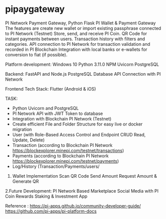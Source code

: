 # pipaygateway
PI Network Payment Gateway, Python Flask
PI Wallet & Payment Gateway
The features are create new wallet or import existing passphrase connected to PI Network (Testnet)
Store, send, and receive PI Coin.
QR Code for instant payments between users.
Transaction history with filters and categories.
API connection to PI Network for transaction validation and recorded in PI Blockchain
Integration with local banks or e-wallets for conversion to fiat (if possible).

Platform development:
Windows 10
Python 3.11.0
NPM
Uvicorn
PostgreSQL

Backend:
FastAPI and Node.js
PostgreSQL Database
API Connection with PI Network

Frontend Tech Stack:
Flutter (Android & iOS)

TASK:
- Python Uvicorn and PostgreSQL
- PI Network API with JWT Token to database
- Integration with Blockchain PI Network (Testnet)
- Create efficient File and Folder Structure for easy live or docker migration
- User (with Role-Based Access Control and Endpoint CRUD Read, Update, Delete)
- Transaction (according to Blockchain PI Network https://blockexplorer.minepi.com/testnet/transactions)
- Payments (according to Blockchain PI Network https://blockexplorer.minepi.com/testnet/payments)
- Log/History (Transaction/Payments/users/

1. Wallet Implementation
Scan QR Code 
Send Amount
 Request Amount & Generate QR

2.Future Development:
 PI Network Based Marketplace
 Social Media with PI Coin Rewards
 Staking & Investment App

Reference :
 https://pi-apps.github.io/community-developer-guide/ 
 https://github.com/pi-apps/pi-platform-docs 